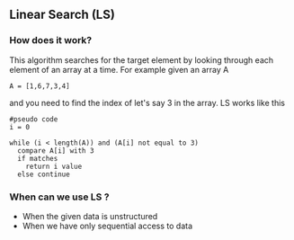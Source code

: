 ## Linear Search (LS)

### How does it work?
This algorithm searches for the target element by looking through each element of an array at a time. For example given an array A

```
A = [1,6,7,3,4]
```
and you need to find the index of let's say 3 in the array. LS works like this

```
#pseudo code  
i = 0

while (i < length(A)) and (A[i] not equal to 3)
  compare A[i] with 3
  if matches
    return i value
  else continue
```
### When can we use LS ?
- When the given data is unstructured
- When we have only sequential access to data

